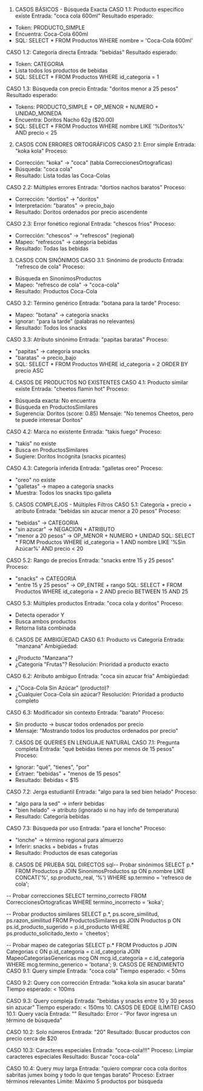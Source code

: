 1. CASOS BÁSICOS - Búsqueda Exacta
CASO 1.1: Producto específico existe
Entrada: "coca cola 600ml"
Resultado esperado:
- Token: PRODUCTO_SIMPLE
- Encuentra: Coca-Cola 600ml
- SQL: SELECT * FROM Productos WHERE nombre = 'Coca-Cola 600ml'

CASO 1.2: Categoría directa
Entrada: "bebidas"
Resultado esperado:
- Token: CATEGORIA
- Lista todos los productos de bebidas
- SQL: SELECT * FROM Productos WHERE id_categoria = 1

CASO 1.3: Búsqueda con precio
Entrada: "doritos menor a 25 pesos"
Resultado esperado:
- Tokens: PRODUCTO_SIMPLE + OP_MENOR + NUMERO + UNIDAD_MONEDA
- Encuentra: Doritos Nacho 62g ($20.00)
- SQL: SELECT * FROM Productos WHERE nombre LIKE '%Doritos%' AND precio < 25
2. CASOS CON ERRORES ORTOGRÁFICOS
CASO 2.1: Error simple
Entrada: "koka kola"
Proceso:
- Corrección: "koka" → "coca" (tabla CorreccionesOrtograficas)
- Búsqueda: "coca cola"
- Resultado: Lista todas las Coca-Colas

CASO 2.2: Múltiples errores
Entrada: "dortios nachos baratos"
Proceso:
- Corrección: "dortios" → "doritos"
- Interpretación: "baratos" → precio_bajo
- Resultado: Doritos ordenados por precio ascendente

CASO 2.3: Error fonético regional
Entrada: "chescos frios"
Proceso:
- Corrección: "chescos" → "refrescos" (regional)
- Mapeo: "refrescos" → categoría bebidas
- Resultado: Todas las bebidas
3. CASOS CON SINÓNIMOS
CASO 3.1: Sinónimo de producto
Entrada: "refresco de cola"
Proceso:
- Búsqueda en SinonimosProductos
- Mapeo: "refresco de cola" → "coca-cola"
- Resultado: Productos Coca-Cola

CASO 3.2: Término genérico
Entrada: "botana para la tarde"
Proceso:
- Mapeo: "botana" → categoría snacks
- Ignorar: "para la tarde" (palabras no relevantes)
- Resultado: Todos los snacks

CASO 3.3: Atributo sinónimo
Entrada: "papitas baratas"
Proceso:
- "papitas" → categoría snacks
- "baratas" → precio_bajo
- SQL: SELECT * FROM Productos WHERE id_categoria = 2 ORDER BY precio ASC
4. CASOS DE PRODUCTOS NO EXISTENTES
CASO 4.1: Producto similar existe
Entrada: "cheetos flamin hot"
Proceso:
- Búsqueda exacta: No encuentra
- Búsqueda en ProductosSimilares
- Sugerencia: Doritos (score: 0.85)
Mensaje: "No tenemos Cheetos, pero te puede interesar Doritos"

CASO 4.2: Marca no existente
Entrada: "takis fuego"
Proceso:
- "takis" no existe
- Busca en ProductosSimilares
- Sugiere: Doritos Incógnita (snacks picantes)

CASO 4.3: Categoría inferida
Entrada: "galletas oreo"
Proceso:
- "oreo" no existe
- "galletas" → mapeo a categoría snacks
- Muestra: Todos los snacks tipo galleta
5. CASOS COMPLEJOS - Múltiples Filtros
CASO 5.1: Categoría + precio + atributo
Entrada: "bebidas sin azucar menor a 20 pesos"
Proceso:
- "bebidas" → CATEGORIA
- "sin azucar" → NEGACION + ATRIBUTO
- "menor a 20 pesos" → OP_MENOR + NUMERO + UNIDAD
SQL: SELECT * FROM Productos 
     WHERE id_categoria = 1 
     AND nombre LIKE '%Sin Azúcar%' 
     AND precio < 20

CASO 5.2: Rango de precios
Entrada: "snacks entre 15 y 25 pesos"
Proceso:
- "snacks" → CATEGORIA
- "entre 15 y 25 pesos" → OP_ENTRE + rango
SQL: SELECT * FROM Productos 
     WHERE id_categoria = 2 
     AND precio BETWEEN 15 AND 25

CASO 5.3: Múltiples productos
Entrada: "coca cola y doritos"
Proceso:
- Detecta operador Y
- Busca ambos productos
- Retorna lista combinada
6. CASOS DE AMBIGÜEDAD
CASO 6.1: Producto vs Categoría
Entrada: "manzana"
Ambigüedad:
- ¿Producto "Manzana"?
- ¿Categoría "Frutas"?
Resolución: Prioridad a producto exacto

CASO 6.2: Atributo ambiguo
Entrada: "coca sin azucar fria"
Ambigüedad:
- ¿"Coca-Cola Sin Azúcar" (producto)?
- ¿Cualquier Coca-Cola sin azúcar?
Resolución: Prioridad a producto completo

CASO 6.3: Modificador sin contexto
Entrada: "barato"
Proceso:
- Sin producto → buscar todos ordenados por precio
- Mensaje: "Mostrando todos los productos ordenados por precio"
7. CASOS DE QUERIES EN LENGUAJE NATURAL
CASO 7.1: Pregunta completa
Entrada: "qué bebidas tienes por menos de 15 pesos"
Proceso:
- Ignorar: "qué", "tienes", "por"
- Extraer: "bebidas" + "menos de 15 pesos"
- Resultado: Bebidas < $15

CASO 7.2: Jerga estudiantil
Entrada: "algo para la sed bien helado"
Proceso:
- "algo para la sed" → inferir bebidas
- "bien helado" → atributo (ignorado si no hay info de temperatura)
- Resultado: Categoría bebidas

CASO 7.3: Búsqueda por uso
Entrada: "para el lonche"
Proceso:
- "lonche" → término regional para almuerzo
- Inferir: snacks + bebidas + frutas
- Resultado: Productos de esas categorías
8. CASOS DE PRUEBA SQL DIRECTOS
sql-- Probar sinónimos
SELECT p.* FROM Productos p
JOIN SinonimosProductos sp ON p.nombre LIKE CONCAT('%', sp.producto_real, '%')
WHERE sp.termino = 'refresco de cola';

-- Probar correcciones
SELECT termino_correcto FROM CorreccionesOrtograficas 
WHERE termino_incorrecto = 'koka';

-- Probar productos similares
SELECT p.*, ps.score_similitud, ps.razon_similitud
FROM ProductosSimilares ps
JOIN Productos p ON ps.id_producto_sugerido = p.id_producto
WHERE ps.producto_solicitado_texto = 'cheetos';

-- Probar mapeo de categorías
SELECT p.* FROM Productos p
JOIN Categorias c ON p.id_categoria = c.id_categoria
JOIN MapeoCategoriasGenericas mcg ON mcg.id_categoria = c.id_categoria
WHERE mcg.termino_generico = 'botana';
9. CASOS DE RENDIMIENTO
CASO 9.1: Query simple
Entrada: "coca cola"
Tiempo esperado: < 50ms

CASO 9.2: Query con corrección
Entrada: "koka kola sin asucar barata"
Tiempo esperado: < 100ms

CASO 9.3: Query compleja
Entrada: "bebidas y snacks entre 10 y 30 pesos sin azucar"
Tiempo esperado: < 150ms
10. CASOS DE EDGE (LÍMITE)
CASO 10.1: Query vacía
Entrada: ""
Resultado: Error - "Por favor ingresa un término de búsqueda"

CASO 10.2: Solo números
Entrada: "20"
Resultado: Buscar productos con precio cerca de $20

CASO 10.3: Caracteres especiales
Entrada: "coca-cola!!!"
Proceso: Limpiar caracteres especiales
Resultado: Buscar "coca-cola"

CASO 10.4: Query muy larga
Entrada: "quiero comprar coca cola doritos sabritas jumex boing y todo lo que tengas barato"
Proceso: Extraer términos relevantes
Límite: Máximo 5 productos por búsqueda